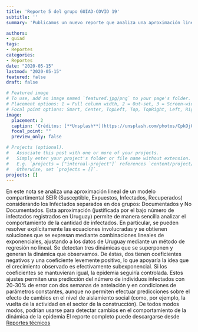 ```yaml
---
title: 'Reporte 5 del grupo GUIAD-COVID 19'
subtitle: ''
summary: 'Publicamos un nuevo reporte que analiza una aproximación lineal de un modelo SEIR, la cual permite analizar el comportamiento de la cantidad de infectados. Puede descargarse desde [Reportes técnicos](#publications).'

authors:
- guiad
tags:
- Reportes
categories:
- Reportes
date: "2020-05-15"
lastmod: "2020-05-15"
featured: false
draft: false

# Featured image
# To use, add an image named `featured.jpg/png` to your page's folder.
# Placement options: 1 = Full column width, 2 = Out-set, 3 = Screen-width
# Focal point options: Smart, Center, TopLeft, Top, TopRight, Left, Right, BottomLeft, Bottom, BottomRight
image:
  placement: 2
  caption: 'Créditos: [**Unsplash**](https://unsplash.com/photos/CpkOjOcXdUY)'
  focal_point: ""
  preview_only: false

# Projects (optional).
#   Associate this post with one or more of your projects.
#   Simply enter your project's folder or file name without extension.
#   E.g. `projects = ["internal-project"]` references `content/project/deep-learning/index.md`.
#   Otherwise, set `projects = []`.
projects: []
---
```



En este nota se analiza una aproximación lineal de un modelo compartimental SEIR (Susceptible, Expuestos, Infectados, Recuperados) considerando los Infectados separados en dos grupos: Documentados y No Documentados. Esta aproximación (justificada por el bajo número de infectados registrados en Uruguay) permite de manera sencilla analizar el comportamiento de la cantidad de infectados. En particular, se pueden resolver explícitamente las ecuaciones involucradas y se obtienen soluciones que se expresan mediante combinaciones lineales de exponenciales, ajustando a los datos de Uruguay mediante un método de regresión no lineal. Se detectan tres dinámicas que se superponen  y generan la dinámica que observamos. De éstas, dos tienen coeficientes negativos y una coeficiente levemente positivo, lo que apoyaría la idea que el crecimiento observado es efectivamente subexponencial. Si los coeficientes se mantuvieran igual, la epidemia seguiría controlada. Estos ajustes permiten una predicción del número de individuos infectados con 20-30% de error con dos semanas de antelación y en condiciones de parámetros constantes, aunque no permiten efectuar predicciones sobre el efecto de cambios en el nivel de aislamiento social (como, por ejemplo, la vuelta de la actividad en el sector de la construcción). De todos modos modos, podrían usarse para detectar cambios en el comportamiento de la dinámica de la epidemia El reporte completo puede  descargarse desde [Reportes técnicos](/#publications)